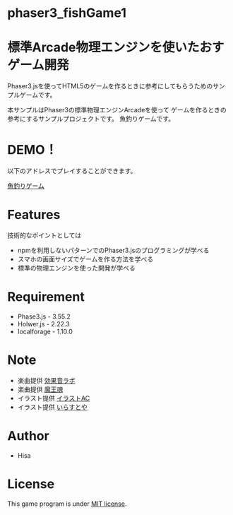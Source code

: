 # phaser3_fishGame1

# 標準Arcade物理エンジンを使いたおすゲーム開発
Phaser3.jsを使ってHTML5のゲームを作るときに参考にしてもらうためのサンプルゲームです。

本サンプルはPhaser3の標準物理エンジンArcadeを使って
ゲームを作るときの参考にするサンプルプロジェクトです。
魚釣りゲームです。

# DEMO！
 
以下のアドレスでプレイすることができます。

[魚釣りゲーム](https://tinycore-hisanori.github.io/phaser3_fishGame1/)

# Features
 
技術的なポイントとしては

* npmを利用しないパターンでのPhaser3.jsのプログラミングが学べる
* スマホの画面サイズでゲームを作る方法を学べる
* 標準の物理エンジンを使った開発が学べる
 
# Requirement
 
* Phase3.js      - 3.55.2
* Holwer.js      - 2.22.3
* localforage    - 1.10.0
 
# Note

 * 楽曲提供 [効果音ラボ](https://soundeffect-lab.info/sound/anime/)
 * 楽曲提供 [魔王魂](https://maou.audio/)
 * イラスト提供 [イラストAC](https://www.ac-illust.com/)
 * イラスト提供 [いらすとや](https://www.irasutoya.com/)
 
# Author
 
* Hisa
 
# License
 
This game program is under [MIT license](https://en.wikipedia.org/wiki/MIT_License).


